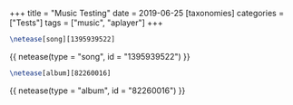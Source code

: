 +++
title = "Music Testing"
date = 2019-06-25
[taxonomies]
categories = ["Tests"]
tags = ["music", "aplayer"]
+++


```tex
\netease[song][1395939522]
```

{{ netease(type = "song", id = "1395939522") }}

```tex
\netease[album][82260016]
```

{{ netease(type = "album", id = "82260016") }}


<!-- more -->

